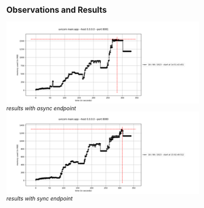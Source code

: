 ## Observations and Results
![memory profiler](memory_async_endpoint.png)
*results with async endpoint*
![memory profiler](memory_sync_endpoint.png)
*results with sync endpoint*